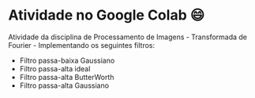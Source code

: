 # Atividade no Google Colab 😄

Atividade da disciplina de Processamento de Imagens - Transformada de Fourier - Implementando os seguintes filtros:

- Filtro passa-baixa Gaussiano
- Filtro passa-alta ideal
- Filtro passa-alta ButterWorth
- Filtro passa-alta Gaussiano
